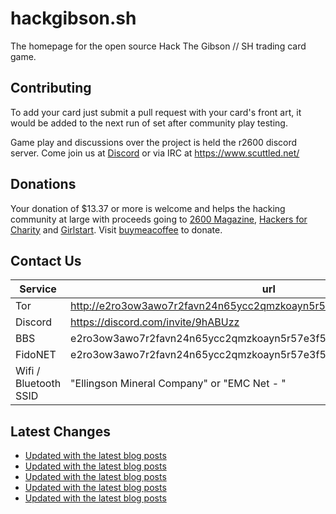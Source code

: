 # hackgibson.sh
The homepage for the open source Hack The Gibson // SH trading card game.


## Contributing

To add your card just submit a pull request with your card's front art, it would be added to the next run of set after community play testing.

Game play and discussions over the project is held the r2600 discord server. Come join us at [Discord](https://discord.com/invite/9hABUzz) or via IRC at https://www.scuttled.net/


## Donations

Your donation of $13.37 or more is welcome and helps the hacking community at large with proceeds going to [2600 Magazine](https://2600.com/), [Hackers for Charity](https://hackersforcharity.org) and [Girlstart](https://girlstart.org).  Visit [buymeacoffee](https://www.buymeacoffee.com/hackgibson.sh) to donate.


## Contact Us

Service | url
-|-
Tor | http://e2ro3ow3awo7r2favn24n65ycc2qmzkoayn5r57e3f56nvjwdcgg32ad.onion
Discord | https://discord.com/invite/9hABUzz
BBS | e2ro3ow3awo7r2favn24n65ycc2qmzkoayn5r57e3f56nvjwdcgg32ad.onion:23
FidoNET | e2ro3ow3awo7r2favn24n65ycc2qmzkoayn5r57e3f56nvjwdcgg32ad.onion:24554
Wifi / Bluetooth SSID | "Ellingson Mineral Company" or "EMC Net - <fidonet address>"

## Latest Changes
<!-- BLOG-POST-LIST:START -->
- [Updated with the latest blog posts](https://github.com/DFW2600/hackgibson.sh/commit/faae5f452f95595e6953000d1b30115c39011c72)
- [Updated with the latest blog posts](https://github.com/DFW2600/hackgibson.sh/commit/96eed0871f40d14b51489bd2bd159dd83fe1c3b2)
- [Updated with the latest blog posts](https://github.com/DFW2600/hackgibson.sh/commit/524865c99b2f9d1db0489ead8a1439dd734ecf0e)
- [Updated with the latest blog posts](https://github.com/DFW2600/hackgibson.sh/commit/f36ba71a8b25b2b4cd2221de8321745c97b8913d)
- [Updated with the latest blog posts](https://github.com/DFW2600/hackgibson.sh/commit/033585c804f41addcfc4673faf277b691e6e89d1)
<!-- BLOG-POST-LIST:END -->
